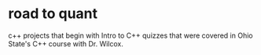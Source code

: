 # road to quant
 c++ projects that begin with Intro to C++ quizzes that were covered in Ohio State's C++ course with Dr. Wilcox.
